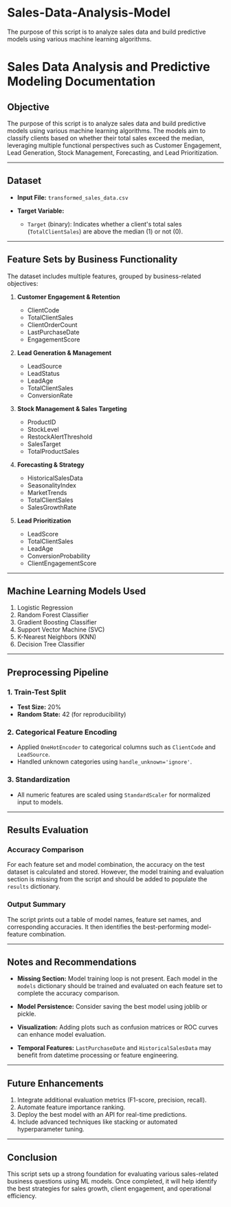 # Sales-Data-Analysis-Model
The purpose of this script is to analyze sales data and build predictive models using various machine learning algorithms. 
# Sales Data Analysis and Predictive Modeling Documentation

## Objective

The purpose of this script is to analyze sales data and build predictive models using various machine learning algorithms. The models aim to classify clients based on whether their total sales exceed the median, leveraging multiple functional perspectives such as Customer Engagement, Lead Generation, Stock Management, Forecasting, and Lead Prioritization.

---

## Dataset

* **Input File:** `transformed_sales_data.csv`
* **Target Variable:**

  * `Target` (binary): Indicates whether a client's total sales (`TotalClientSales`) are above the median (1) or not (0).

---

## Feature Sets by Business Functionality

The dataset includes multiple features, grouped by business-related objectives:

1. **Customer Engagement & Retention**

   * ClientCode
   * TotalClientSales
   * ClientOrderCount
   * LastPurchaseDate
   * EngagementScore

2. **Lead Generation & Management**

   * LeadSource
   * LeadStatus
   * LeadAge
   * TotalClientSales
   * ConversionRate

3. **Stock Management & Sales Targeting**

   * ProductID
   * StockLevel
   * RestockAlertThreshold
   * SalesTarget
   * TotalProductSales

4. **Forecasting & Strategy**

   * HistoricalSalesData
   * SeasonalityIndex
   * MarketTrends
   * TotalClientSales
   * SalesGrowthRate

5. **Lead Prioritization**

   * LeadScore
   * TotalClientSales
   * LeadAge
   * ConversionProbability
   * ClientEngagementScore

---

## Machine Learning Models Used

1. Logistic Regression
2. Random Forest Classifier
3. Gradient Boosting Classifier
4. Support Vector Machine (SVC)
5. K-Nearest Neighbors (KNN)
6. Decision Tree Classifier

---

## Preprocessing Pipeline

### 1. Train-Test Split

* **Test Size:** 20%
* **Random State:** 42 (for reproducibility)

### 2. Categorical Feature Encoding

* Applied `OneHotEncoder` to categorical columns such as `ClientCode` and `LeadSource`.
* Handled unknown categories using `handle_unknown='ignore'`.

### 3. Standardization

* All numeric features are scaled using `StandardScaler` for normalized input to models.

---

## Results Evaluation

### Accuracy Comparison

For each feature set and model combination, the accuracy on the test dataset is calculated and stored. However, the model training and evaluation section is missing from the script and should be added to populate the `results` dictionary.

### Output Summary

The script prints out a table of model names, feature set names, and corresponding accuracies. It then identifies the best-performing model-feature combination.

---

## Notes and Recommendations

* **Missing Section:** Model training loop is not present. Each model in the `models` dictionary should be trained and evaluated on each feature set to complete the accuracy comparison.

* **Model Persistence:** Consider saving the best model using joblib or pickle.

* **Visualization:** Adding plots such as confusion matrices or ROC curves can enhance model evaluation.

* **Temporal Features:** `LastPurchaseDate` and `HistoricalSalesData` may benefit from datetime processing or feature engineering.

---

## Future Enhancements

1. Integrate additional evaluation metrics (F1-score, precision, recall).
2. Automate feature importance ranking.
3. Deploy the best model with an API for real-time predictions.
4. Include advanced techniques like stacking or automated hyperparameter tuning.

---

## Conclusion

This script sets up a strong foundation for evaluating various sales-related business questions using ML models. Once completed, it will help identify the best strategies for sales growth, client engagement, and operational efficiency.
